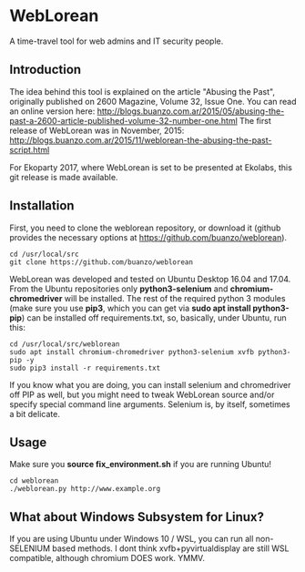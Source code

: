 # WebLorean
A time-travel tool for web admins and IT security people.

## Introduction

The idea behind this tool is explained on the article "Abusing the Past",
originally published on 2600 Magazine, Volume 32, Issue One.  You can read
an online version here:
http://blogs.buanzo.com.ar/2015/05/abusing-the-past-a-2600-article-published-volume-32-number-one.html
The first release of WebLorean was in November, 2015:
http://blogs.buanzo.com.ar/2015/11/weblorean-the-abusing-the-past-script.html

For Ekoparty 2017, where WebLorean is set to be presented at Ekolabs, this
git release is made available.

## Installation

First, you need to clone the weblorean repository, or download it (github
provides the necessary options at https://github.com/buanzo/weblorean).

```
cd /usr/local/src
git clone https://github.com/buanzo/weblorean
```

WebLorean was developed and tested on Ubuntu Desktop 16.04 and 17.04. From
the Ubuntu repositories only __python3-selenium__ and __chromium-chromedriver__ will
be installed. The rest of the required python 3 modules (make sure you
use **pip3**, which you can get via __sudo apt install python3-pip__) can
be installed off requirements.txt, so, basically, under Ubuntu, run this:

```
cd /usr/local/src/weblorean
sudo apt install chromium-chromedriver python3-selenium xvfb python3-pip -y
sudo pip3 install -r requirements.txt
```

If you know what you are doing, you can install selenium and chromedriver
off PIP as well, but you might need to tweak WebLorean source and/or
specify special command line arguments. Selenium is, by itself, sometimes a
bit delicate.

## Usage

Make sure you __source fix_environment.sh__ if you are running Ubuntu!

```
cd weblorean
./weblorean.py http://www.example.org
```

## What about Windows Subsystem for Linux?

If you are using Ubuntu under Windows 10 / WSL, you can run all non-SELENIUM
based methods. I dont think xvfb+pyvirtualdisplay are still WSL compatible,
although chromium DOES work. YMMV.
